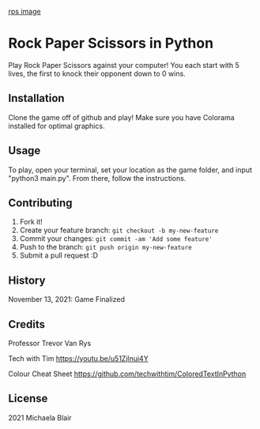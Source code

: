 [rps image](rock_paper_scissors.jpeg)


# Rock Paper Scissors in Python

Play Rock Paper Scissors against your computer! You each start with 5 lives, the first to knock their opponent down to 0 wins.

## Installation

Clone the game off of github and play! Make sure you have Colorama installed for optimal graphics.

## Usage

To play, open your terminal, set your location as the game folder, and input "python3 main.py". From there, follow the instructions.

## Contributing

1. Fork it!
2. Create your feature branch: `git checkout -b my-new-feature`
3. Commit your changes: `git commit -am 'Add some feature'`
4. Push to the branch: `git push origin my-new-feature`
5. Submit a pull request :D

## History

November 13, 2021: Game Finalized

## Credits

Professor Trevor Van Rys

Tech with Tim
https://youtu.be/u51Zjlnui4Y 

Colour Cheat Sheet 
https://github.com/techwithtim/ColoredTextInPython 

## License

2021 Michaela Blair